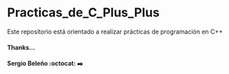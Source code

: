 # Practicas_de_C_Plus_Plus
Este repositorio está orientado a realizar prácticas de programación en C++

#### Thanks... 
####  Sergio Beleño :octocat: ✒️
